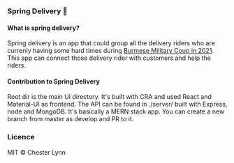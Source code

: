 ### Spring Delivery 🚀

#### What is spring delivery?

Spring delivery is an app that could group all the delivery riders who are currenly having some hard times during [Burmese Military Coup in 2021](https://www.usatoday.com/in-depth/graphics/2021/03/20/myanmar-military-coup-protests-violence-deaths-burma-videos/6868486002/). This app can connect those delivery rider with customers and help the riders.

#### Contribution to Spring Delivery

Root dir is the main UI directory. It's built with CRA and used React and Material-UI as frontend. The API can be found in ./server/ built with Express, node and MongoDB. It's basically a MERN stack app.
You can create a new branch from master as develop and PR to it.

### Licence

MIT © Chester Lynn
